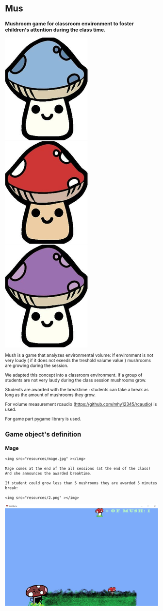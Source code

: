 # Mus
### Mushroom game for classroom environment to foster children's attention during the class time.

<img src="resources/blueMush.jpg" ></img> <img src="resources/redMush.jpg" ></img> <img src="resources/purpleMush.jpg" ></img> 

Mush is a game that analyzes environmental volume: If environment is not very loudy ( if it does not exeeds the treshold valume value ) mushrooms are growing during the session.

We adapted this concept into a classroom environment. If a group of students are not very laudy during the class session mushrooms grow. 

Students are awarded with the breaktime : 
  students can take a break as long as the amount of mushrooms they grow.
  
  For volume measurement rcaudio (https://github.com/mhy12345/rcaudio) is used.
  
  For game part pygame library is used.
  
  ##  Game object's definition 
  
  ### Mage
    <img src="resources/mage.jpg" ></img>

    Mage comes at the end of the all sessions (at the end of the class) And she announces the awarded breaktime.
    
    If student could grow less than 5 mushrooms they are awarded 5 minutes break:
    
    <img src="resources/2.png" ></img>





<img src="resources/3.jpg" ></img>
